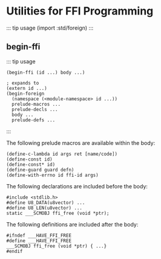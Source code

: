 # Utilities for FFI Programming

::: tip usage
(import :std/foreign)
:::

## begin-ffi
::: tip usage
```
(begin-ffi (id ...) body ...)

; expands to
(extern id ...)
(begin-foreign
  (namespace (<module-namespace> id ...))
  prelude-macros ...
  prelude-decls ...
  body ...
  prelude-defs ...
```
:::

The following prelude macros are available within the body:
```
(define-c-lambda id args ret [name/code])
(define-const id)
(define-const* id)
(define-guard guard defn)
(define-with-errno id ffi-id args)
```

The following declarations are included before the body:
```
#include <stdlib.h>
#define U8_DATA(u8vector) ...
#define U8_LEN(u8vector) ...
static ___SCMOBJ ffi_free (void *ptr);
```

The following definitions are included after the body:

```
#ifndef ___HAVE_FFI_FREE
#define ___HAVE_FFI_FREE
___SCMOBJ ffi_free (void *ptr) { ...}
#endif
```
